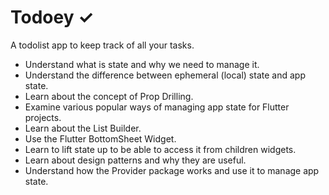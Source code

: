 # Todoey ✓

A todolist app to keep track of all your tasks.


- Understand what is state and why we need to manage it.
- Understand the difference between ephemeral (local) state and app state.
- Learn about the concept of Prop Drilling.
- Examine various popular ways of managing app state for Flutter projects.
- Learn about the List Builder.
- Use the Flutter BottomSheet Widget.
- Learn to lift state up to be able to access it from children widgets.
- Learn about design patterns and why they are useful.
- Understand how the Provider package works and use it to manage app state.
